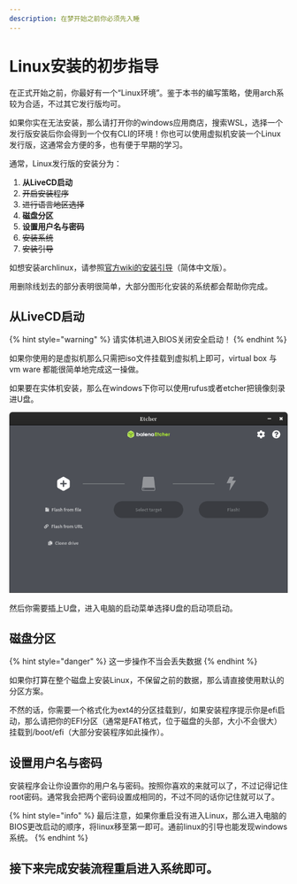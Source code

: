```yaml
---
description: 在梦开始之前你必须先入睡
---
```


# Linux安装的初步指导

在正式开始之前，你最好有一个“Linux环境”。鉴于本书的编写策略，使用arch系较为合适，不过其它发行版均可。

如果你实在无法安装，那么请打开你的windows应用商店，搜索WSL，选择一个发行版安装后你会得到一个仅有CLI的环境！你也可以使用虚拟机安装一个Linux发行版，这通常会方便的多，也有便于早期的学习。

通常，Linux发行版的安装分为：

1. **从LiveCD启动**
2. ~~开启安装程序~~
3. ~~进行语言地区选择~~
4. **磁盘分区**
5. **设置用户名与密码**
6. ~~安装系统~~
7. ~~安装引导~~

如想安装archlinux，请参照[官方wiki的安装引导](https://wiki.archlinux.org/title/Installation_guide_%28%E7%AE%80%E4%BD%93%E4%B8%AD%E6%96%87%29)（简体中文版）。

用删除线划去的部分表明很简单，大部分图形化安装的系统都会帮助你完成。

## 从LiveCD启动

{% hint style="warning" %}
请实体机进入BIOS关闭安全启动！
{% endhint %}

如果你使用的是虚拟机那么只需把iso文件挂载到虚拟机上即可，virtual box 与vm ware 都能很简单地完成这一操做。

如果要在实体机安装，那么在windows下你可以使用rufus或者etcher把镜像刻录进U盘。

![&#x8FD9;&#x662F;&#x4E00;&#x4E2A;Etcher&#xFF08;&#x5F00;&#x6E90;&#x901A;&#x7528;&#x7684;&#x955C;&#x50CF;&#x70E7;&#x5F55;&#x8F6F;&#x4EF6;&#xFF09;&#x7684;&#x754C;&#x9762;&#x3002;&#x6B64;&#x56FE;&#x662F;&#x5728;Linux&#x4E0B;&#x7684;&#xFF0C;&#x4F46;windows&#x4E0B;&#x5927;&#x540C;&#x5C0F;&#x5F02;](../.gitbook/assets/image%20%283%29.png)

然后你需要插上U盘，进入电脑的启动菜单选择U盘的启动项启动。

## 磁盘分区

{% hint style="danger" %}
这一步操作不当会丢失数据
{% endhint %}

如果你打算在整个磁盘上安装Linux，不保留之前的数据，那么请直接使用默认的分区方案。

不然的话，你需要一个格式化为ext4的分区挂载到/，如果安装程序提示你是efi启动，那么请把你的EFI分区（通常是FAT格式，位于磁盘的头部，大小不会很大）挂载到/boot/efi（大部分安装程序如此操作）。

## 设置用户名与密码

安装程序会让你设置你的用户名与密码。按照你喜欢的来就可以了，不过记得记住root密码。通常我会把两个密码设置成相同的，不过不同的话你记住就可以了。

{% hint style="info" %}
最后注意，如果你重启没有进入Linux，那么进入电脑的BIOS更改启动的顺序，将linux移至第一即可。通前linux的引导也能发现windows系统。
{% endhint %}

## 接下来完成安装流程重启进入系统即可。

